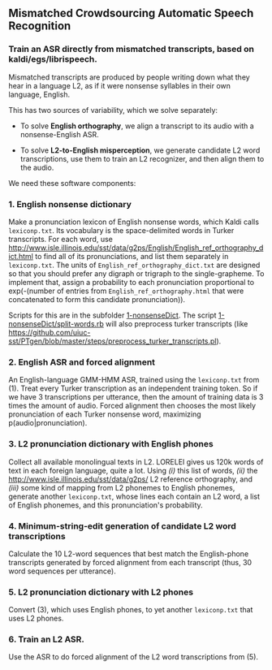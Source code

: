 ## Mismatched Crowdsourcing Automatic Speech Recognition
### Train an ASR directly from mismatched transcripts, based on kaldi/egs/librispeech.

<!-- https://github.com/adam-p/markdown-here/wiki/Markdown-Cheatsheet -->

Mismatched transcripts are produced by people writing down what they
hear in a language L2, as if it were nonsense syllables in their own
language, English.

This has two sources of variability, which we solve separately:

- To solve **English orthography**, we align a transcript to its audio with a nonsense-English ASR.

- To solve **L2-to-English misperception**, we generate candidate L2 word transcriptions,
use them to train an L2 recognizer, and then align them to the audio.
 
We need these software components:
 
### 1. English nonsense dictionary

Make a pronunciation lexicon of English nonsense words, which Kaldi calls `lexiconp.txt`.
Its vocabulary is the space-delimited words in Turker transcripts.
For each word, use <http://www.isle.illinois.edu/sst/data/g2ps/English/English_ref_orthography_dict.html>
to find all of its pronunciations, and list them separately in `lexiconp.txt`.
The units of `English_ref_orthography_dict.txt` are designed so that you should prefer any digraph or trigraph to the single-grapheme.
To implement that, assign a probability to each pronunciation proportional to exp(-(number of entries from `English_ref_orthography.html` that were concatenated to form this candidate pronunciation)).

Scripts for this are in the subfolder [1-nonsenseDict](./1-nonsenseDict).
The script [1-nonsenseDict/split-words.rb](1-nonsenseDict/split-words.rb) will also preprocess turker transcripts (like <https://github.com/uiuc-sst/PTgen/blob/master/steps/preprocess_turker_transcripts.pl>).

### 2. English ASR and forced alignment

An English-language GMM-HMM ASR, trained using the `lexiconp.txt` from (1).
Treat every Turker transcription as an independent training token.
So if we have 3 transcriptions per utterance, then the amount of training data is 3 times the amount of audio.
Forced alignment then chooses the most likely pronunciation of each Turker nonsense word, maximizing p(audio|pronunciation). 

### 3. L2 pronunciation dictionary with English phones

Collect all available monolingual texts in L2.  LORELEI gives us 120k
words of text in each foreign language, quite a lot.  Using
*(i)* this list of words,
*(ii)* the <http://www.isle.illinois.edu/sst/data/g2ps/> L2 reference orthography,
and *(iii)* some kind of mapping from L2 phonemes to English phonemes,
generate another `lexiconp.txt`,
whose lines each contain an L2 word, a list of English phonemes, and this pronunciation's probability.

### 4. Minimum-string-edit generation of candidate L2 word transcriptions

Calculate the 10 L2-word sequences that best match the English-phone transcripts
generated by forced alignment from each transcript (thus, 30 word sequences per utterance).

### 5. L2 pronunciation dictionary with L2 phones

Convert (3), which uses English phones, to yet another `lexiconp.txt` that uses L2 phones.

### 6. Train an L2 ASR.

Use the ASR to do forced alignment of the L2 word transcriptions from (5).
